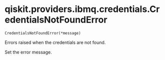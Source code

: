 # qiskit.providers.ibmq.credentials.CredentialsNotFoundError



`CredentialsNotFoundError(*message)`

Errors raised when the credentials are not found.

Set the error message.
